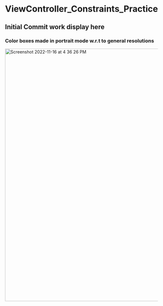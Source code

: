# ViewController_Constraints_Practice

## Initial Commit work display here

### Color boxes made in portrait mode w.r.t to general resolutions

<img width="832" alt="Screenshot 2022-11-16 at 4 36 26 PM" src="https://user-images.githubusercontent.com/49169365/202170981-fe41d0fb-e668-4027-9d00-ce3148ad6958.png">
